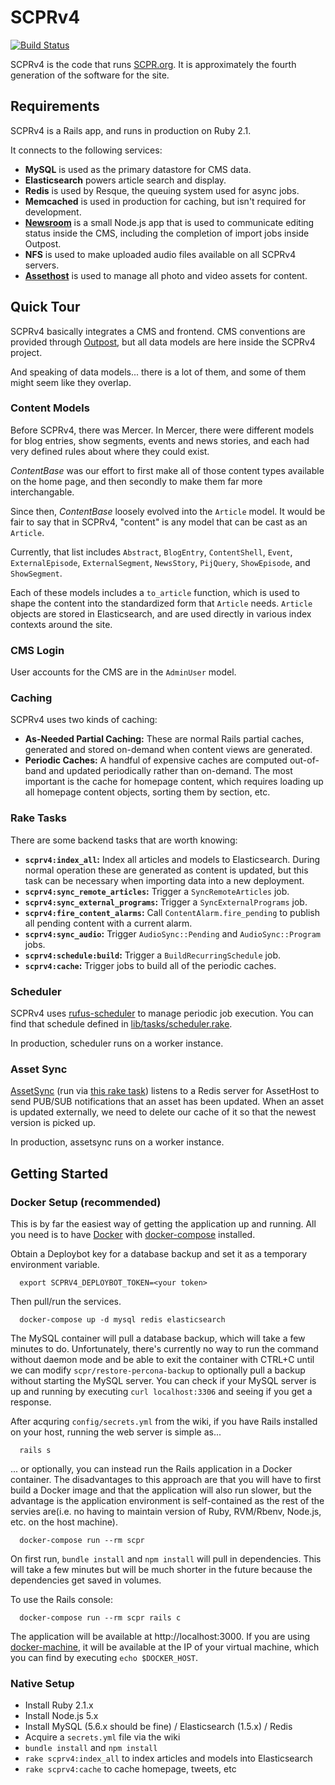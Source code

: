 # SCPRv4

[![Build Status](https://circleci.com/gh/SCPR/SCPRv4.png)](https://circleci.com/gh/SCPR/SCPRv4)

SCPRv4 is the code that runs [SCPR.org](http://www.scpr.org). It is
approximately the fourth generation of the software for the site.

## Requirements

SCPRv4 is a Rails app, and runs in production on Ruby 2.1.

It connects to the following services:

* __MySQL__ is used as the primary datastore for CMS data.
* __Elasticsearch__ powers article search and display.
* __Redis__ is used by Resque, the queuing system used for async jobs.
* __Memcached__ is used in production for caching, but isn't required
    for development.
* __[Newsroom](https://github.com/scpr/newsroom)__ is a small Node.js app
    that is used to communicate editing status inside the CMS, including
    the completion of import jobs inside Outpost.
* __NFS__ is used to make uploaded audio files available on all SCPRv4
    servers.
* __[Assethost](http://github.com/scpr/Assethost)__ is used to manage all
    photo and video assets for content.

## Quick Tour

SCPRv4 basically integrates a CMS and frontend. CMS conventions are provided
through [Outpost](https://github.com/scpr/outpost), but all data models are
here inside the SCPRv4 project.

And speaking of data models... there is a lot of them, and some of them might
seem like they overlap.

### Content Models

Before SCPRv4, there was Mercer. In Mercer, there were different models for
blog entries, show segments, events and news stories, and each had very
defined rules about where they could exist.

_ContentBase_ was our effort to first make all of those content types
available on the home page, and then secondly to make them far more
interchangable.

Since then, _ContentBase_ loosely evolved into the `Article` model. It would
be fair to say that in SCPRv4, "content" is any model that can be cast as an
`Article`.

Currently, that list includes `Abstract`, `BlogEntry`, `ContentShell`, `Event`,
`ExternalEpisode`, `ExternalSegment`, `NewsStory`, `PijQuery`, `ShowEpisode`,
and `ShowSegment`.

Each of these models includes a `to_article` function, which is used to shape
the content into the standardized form that `Article` needs. `Article` objects
are stored in Elasticsearch, and are used directly in various index contexts
around the site.

### CMS Login

User accounts for the CMS are in the `AdminUser` model.

### Caching

SCPRv4 uses two kinds of caching:

* __As-Needed Partial Caching:__ These are normal Rails partial caches,
    generated and stored on-demand when content views are generated.
* __Periodic Caches:__ A handful of expensive caches are computed out-of-band
    and updated periodically rather than on-demand. The most important is the
    cache for homepage content, which requires loading up all homepage content
    objects, sorting them by section, etc.

### Rake Tasks

There are some backend tasks that are worth knowing:

* __`scprv4:index_all`:__ Index all articles and models to Elasticsearch. During
    normal operation these are generated as content is updated, but this task
    can be necessary when importing data into a new deployment.
* __`scprv4:sync_remote_articles`:__ Trigger a `SyncRemoteArticles` job.
* __`scprv4:sync_external_programs`:__ Trigger a `SyncExternalPrograms` job.
* __`scprv4:fire_content_alarms`:__ Call `ContentAlarm.fire_pending` to publish
    all pending content with a current alarm.
* __`scprv4:sync_audio`:__ Trigger `AudioSync::Pending` and `AudioSync::Program`
    jobs.
* __`scprv4:schedule:build`:__ Trigger a `BuildRecurringSchedule` job.
* __`scprv4:cache`:__ Trigger jobs to build all of the periodic caches.

### Scheduler

SCPRv4 uses [rufus-scheduler](https://github.com/jmettraux/rufus-scheduler) to
manage periodic job execution. You can find that schedule defined in
[lib/tasks/scheduler.rake](lib/tasks/scheduler.rake).

In production, scheduler runs on a worker instance.

### Asset Sync

[AssetSync](lib/asset_sync.rb) (run via [this rake task](lib/tasks/asset_sync.rake))
listens to a Redis server for AssetHost to send PUB/SUB notifications that
an asset has been updated. When an asset is updated externally, we need to
delete our cache of it so that the newest version is picked up.

In production, assetsync runs on a worker instance.

## Getting Started

### Docker Setup (recommended)

This is by far the easiest way of getting the application up and running.  All you need is to have [Docker](https://www.docker.com/) with [docker-compose](https://docs.docker.com/compose/) installed.

Obtain a Deploybot key for a database backup and set it as a temporary environment variable.

      export SCPRV4_DEPLOYBOT_TOKEN=<your token>

Then pull/run the services.

      docker-compose up -d mysql redis elasticsearch

The MySQL container will pull a database backup, which will take a few minutes to do.  Unfortunately, there's currently no way to run the command without daemon mode and be able to exit the container with CTRL+C until we can modify `scpr/restore-percona-backup` to optionally pull a backup without starting the MySQL server.  You can check if your MySQL server is up and running by executing `curl localhost:3306` and seeing if you get a response.

After acquring `config/secrets.yml` from the wiki, if you have Rails installed on your host, running the web server is simple as...

      rails s

... or optionally, you can instead run the Rails application in a Docker container.  The disadvantages to this approach are that you will have to first build a Docker image and that the application will also run slower, but the advantage is the application environment is self-contained as the rest of the servies are(i.e. no having to maintain version of Ruby, RVM/Rbenv, Node.js, etc. on the host machine).
      
      docker-compose run --rm scpr

On first run, `bundle install` and `npm install` will pull in dependencies.  This will take a few minutes but will be much shorter in the future because the dependencies get saved in volumes.

To use the Rails console:

      docker-compose run --rm scpr rails c

The application will be available at http://localhost:3000.  If you are using [docker-machine](https://docs.docker.com/machine/), it will be available at the IP of your virtual machine, which you can find by executing `echo $DOCKER_HOST`.

### Native Setup

* Install Ruby 2.1.x
* Install Node.js 5.x
* Install MySQL (5.6.x should be fine) / Elasticsearch (1.5.x) / Redis
* Acquire a `secrets.yml` file via the wiki
* `bundle install` and `npm install`
* `rake scprv4:index_all` to index articles and models into Elasticsearch
* `rake scprv4:cache` to cache homepage, tweets, etc

